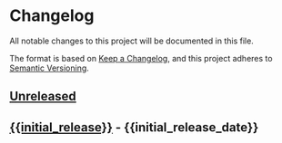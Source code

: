 # Changelog
All notable changes to this project will be documented in this file.

The format is based on [Keep a Changelog](https://keepachangelog.com/en/1.0.0/),
and this project adheres to [Semantic Versioning](https://semver.org/spec/v2.0.0.html).

## [Unreleased]

## [{{initial_release}}] - {{initial_release_date}}


[Unreleased]: {{repo_url}}/compare/v{{initial_release}}...HEAD
[{{initial_release}}]: {{repo_url}}/releases/tag/v{{initial_release}}
